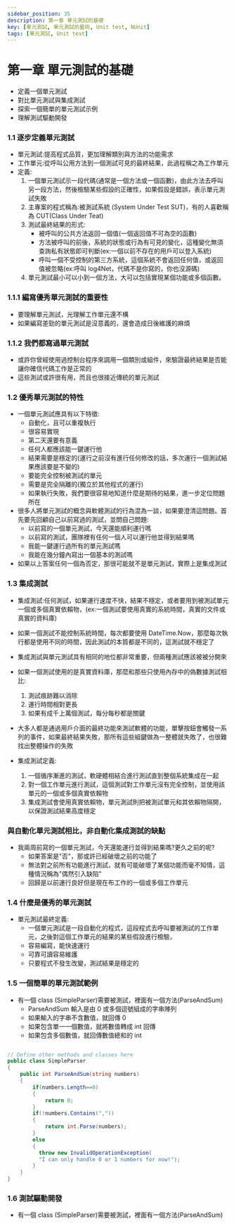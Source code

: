 ```yaml
---
sidebar_position: 35
description: 第一章 單元測試的基礎
key: [單元測試, 單元測試的藝術, Unit test, NUnit]
tags: [單元測試, Unit test]
---
```


# 第一章 單元測試的基礎
- 定義一個單元測試
- 對比單元測試與集成測試
- 探索一個簡單的單元測試示例
- 理解測試驅動開發

### 1.1 逐步定義單元測試

- 單元測試:提高程式品質，更加理解類別與方法的功能需求
- 工作單元:從呼叫公用方法到一個測試可見的最終結果，此過程稱之為工作單元
- 定義:
  1.  一個單元測試示一段代碼(通常是一個方法或一個函數)，由此方法去呼叫另一段方法，然後檢驗某些假設的正確性，如果假設是錯誤，表示單元測試失敗
  2.  主專案的程式稱為:被測試系統 (System Under Test SUT)，有的人喜歡稱為 CUT(Class Under Teat)
  3.  測試最終結果的形式:
      - 被呼叫的公共方法返回一個值(一個返回值不可為空的函數)
      - 方法被呼叫的前後，系統的狀態或行為有可見的變化，這種變化無須查詢私有狀態即可判斷(ex:一個以前不存在的用戶可以登入系統)
      - 呼叫一個不受控制的第三方系統，這個系統不會返回任何值，或返回值被忽略(ex:呼叫 log4Net，代碼不是你寫的，你也沒源碼)
  4.  單元測試最小可以小到一個方法，大可以包括實現某個功能或多個函數。

### 1.1.1 編寫優秀單元測試的重要性

- 要理解單元測試，光理解工作單元還不構
- 如果編寫差勁的單元測試是沒意義的，還會造成日後維護的麻煩

### 1.1.2 我們都寫過單元測試

- 或許你曾經使用過控制台程序來調用一個類別或組件，來驗證最終結果是否能讓你確信代碼工作是正常的
- 這些測試或許很有用，而且也很接近傳統的單元測試

### 1.2 優秀單元測試的特性

- 一個單元測試應具有以下特徵:
  - 自動化，且可以重複執行
  - 很容易實現
  - 第二天還要有意義
  - 任何人都應該能一鍵運行他
  - 結果需要是穩定的(運行之前沒有進行任何修改的話，多次運行一個測試結果應該要是不變的)
  - 要能完全控制被測試的單元
  - 需要是完全隔離的(獨立於其他程式的運行)
  - 如果執行失敗，我們要很容易地知道什麼是期待的結果，進一步定位問題所在
- 很多人將單元測試的概念與軟體測試的行為混為一談，如果要澄清這問題。首先要先回顧自己以前寫過的測試，並問自己問題:
  - 以前寫的一個單元測試，今天還能順利運行嗎
  - 以前寫的測試，團隊裡有任何一個人可以運行他並得到結果嗎
  - 我能一鍵運行過所有的單元測試嗎
  - 我能在幾分鐘內寫出一個基本的測試嗎
- 如果以上答案任何一個為否定，那很可能就不是單元測試，實際上是集成測試

### 1.3 集成測試

- 集成測試:任何測試，如果運行速度不快，結果不穩定，或者要用到被測試單元一個或多個真實依賴物，(ex:一個測試要使用真實的系統時間，真實的文件或真實的資料庫)
- 如果一個測試不能控制系統時間，每次都要使用 DateTime.Now，那麼每次執行都是使用不同的時間，因此測試的本質都是不同的，這測試就不穩定了
- 集成測試與單元測試具有相同的地位都非常重要，但兩種測試應該被被分開來
- 如果一個測試使用的是真實資料庫，那麼和那些只使用內存中的偽數據測試相比:
  1.  測試痕跡難以消除
  2.  運行時間相對更長
  3.  如果有成千上萬個測試，每分每秒都是關鍵
- 大多人都是通過用戶介面的最終功能來測試軟體的功能，單擊按鈕會觸發一系列的事件，如果最終結果失敗，那所有這些組鍵做為一整體就失敗了，也很難找出整體操作的失敗

- 集成測試定義:
  1.  一個循序漸進的測試，軟硬體相結合進行測試直到整個系統集成在一起
  2.  對一個工作單元進行測試，這個測試對工作單元沒有完全控制，並使用該單元的一個或多個真實依賴物
  3.  集成測試會使用真實依賴物，單元測試則把被測試單元和其依賴物隔開，以保證測試結果高度穩定

### 與自動化單元測試相比，非自動化集成測試的缺點

- 我兩周前寫的一個單元測試，今天還能運行並得到結果嗎?更久之前的呢?
  - 如果答案是"否"，那或許已經破壞之前的功能了
  - 無法對之前所有功能進行測試，就有可能破壞了某個功能而毫不知情，這種情況稱為"偶然引入缺陷"
  - 回歸是以前運行良好但是現在布工作的一個或多個工作單元

### 1.4 什麼是優秀的單元測試

- 單元測試最終定義:
  - 一個單元測試是一段自動化的程式，這段程式去呼叫要被測試的工作單元，之後對這個工作單元的結果的某些假設進行檢驗，
  - 容易編寫，能快速運行
  - 可靠可讀容易維護
  - 只要程式不發生改變，測試結果是穩定的

### 1.5 一個簡單的單元測試範例

- 有一個 class (SimpleParser)需要被測試，裡面有一個方法(ParseAndSum)
  - ParseAndSum 輸入是由 0 或多個逗號組成的字串陣列
  - 如果輸入的字串不含數值，就回傳 0
  - 如果包含單一一個數值，就將數值轉成 int 回傳
  - 如果包含多個數值，就回傳數值總和的 int

```csharp

// Define other methods and classes here
public class SimpleParser
{
	public int ParseAndSum(string numbers)
	{
	 	if(numbers.Length==0)
		{
	 		return 0;
	 	}
		if(!numbers.Contains(","))
		{
	 		return int.Parse(numbers);
	 	}
		else
		{
		  throw new InvalidOperationException(
		  "I can only handle 0 or 1 numbers for now!");
		}
	}
}
```

### 1.6 測試驅動開發

- 有一個 class (SimpleParser)需要被測試，裡面有一個方法(ParseAndSum)
